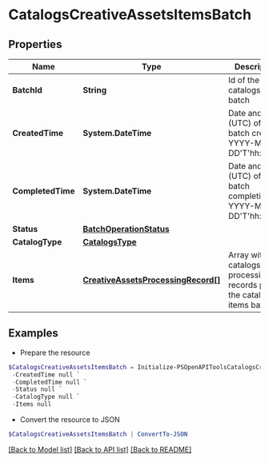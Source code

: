 # CatalogsCreativeAssetsItemsBatch
## Properties

Name | Type | Description | Notes
------------ | ------------- | ------------- | -------------
**BatchId** | **String** | Id of the catalogs items batch | [optional] 
**CreatedTime** | **System.DateTime** | Date and time (UTC) of the batch creation: YYYY-MM-DD&#39;T&#39;hh:mm:ss | [optional] [readonly] 
**CompletedTime** | **System.DateTime** | Date and time (UTC) of the batch completion: YYYY-MM-DD&#39;T&#39;hh:mm:ss | [optional] [readonly] 
**Status** | [**BatchOperationStatus**](BatchOperationStatus.md) |  | [optional] 
**CatalogType** | [**CatalogsType**](CatalogsType.md) |  | 
**Items** | [**CreativeAssetsProcessingRecord[]**](CreativeAssetsProcessingRecord.md) | Array with the catalogs items processing records part of the catalogs items batch | [optional] 

## Examples

- Prepare the resource
```powershell
$CatalogsCreativeAssetsItemsBatch = Initialize-PSOpenAPIToolsCatalogsCreativeAssetsItemsBatch  -BatchId 595953100599279259-66753b9bb65c46c49bd8503b27fecf9e `
 -CreatedTime null `
 -CompletedTime null `
 -Status null `
 -CatalogType null `
 -Items null
```

- Convert the resource to JSON
```powershell
$CatalogsCreativeAssetsItemsBatch | ConvertTo-JSON
```

[[Back to Model list]](../README.md#documentation-for-models) [[Back to API list]](../README.md#documentation-for-api-endpoints) [[Back to README]](../README.md)

